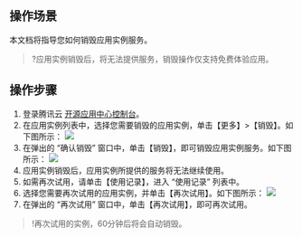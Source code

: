 ## 操作场景
本文档将指导您如何销毁应用实例服务。
>?应用实例销毁后，将无法提供服务，销毁操作仅支持免费体验应用。

## 操作步骤

1. 登录腾讯云 [开源应用中心控制台](https://console.cloud.tencent.com/oac)。
2. 在应用实例列表中，选择您需要销毁的应用实例，单击【更多】>【销毁】。如下图所示：
![](https://main.qcloudimg.com/raw/6c18e943da395723aed3886c941a197f.png)
3. 在弹出的 “确认销毁” 窗口中，单击【销毁】，即可销毁应用实例服务。如下图所示：
![](https://main.qcloudimg.com/raw/0f62318daff1ff42ab2ed359665fb8be.png)
4. 应用实例销毁后，应用实例所提供的服务将无法继续使用。
5. 如需再次试用，请单击【使用记录】，进入 “使用记录” 列表中。
6. 选择您需要再次试用的应用实例，并单击【再次试用】。如下图所示：
![](https://main.qcloudimg.com/raw/7ae1c050f6200304cc26fd2231f9ab4a.png)
7. 在弹出的 “再次试用” 窗口中，单击【再次试用】，即可再次试用。
>!再次试用的实例，60分钟后将会自动销毁。


